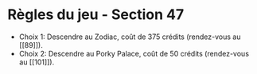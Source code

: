 # Règles du jeu - Section 47

- Choix 1: Descendre au Zodiac, coût de 375 crédits (rendez-vous au [[89]]).
- Choix 2: Descendre au Porky Palace, coût de 50 crédits (rendez-vous au [[101]]).